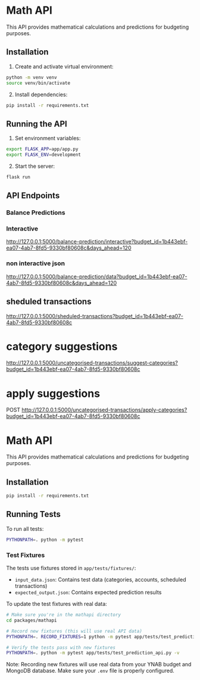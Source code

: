 # Math API

This API provides mathematical calculations and predictions for budgeting purposes.

## Installation

1. Create and activate virtual environment:
```bash
python -m venv venv
source venv/bin/activate
```

2. Install dependencies:
```bash
pip install -r requirements.txt
```

## Running the API

1. Set environment variables:
```bash
export FLASK_APP=app/app.py
export FLASK_ENV=development
```

2. Start the server:
```bash
flask run
```

## API Endpoints

### Balance Predictions

### Interactive

http://127.0.0.1:5000/balance-prediction/interactive?budget_id=1b443ebf-ea07-4ab7-8fd5-9330bf80608c&days_ahead=120

### non interactive json

http://127.0.0.1:5000/balance-prediction/data?budget_id=1b443ebf-ea07-4ab7-8fd5-9330bf80608c&days_ahead=120

## sheduled transactions

http://127.0.0.1:5000/sheduled-transactions?budget_id=1b443ebf-ea07-4ab7-8fd5-9330bf80608c

# category suggestions

http://127.0.0.1:5000/uncategorised-transactions/suggest-categories?budget_id=1b443ebf-ea07-4ab7-8fd5-9330bf80608c

# apply suggestions

POST http://127.0.0.1:5000/uncategorised-transactions/apply-categories?budget_id=1b443ebf-ea07-4ab7-8fd5-9330bf80608c

# Math API

This API provides mathematical calculations and predictions for budgeting purposes.

## Installation

```bash
pip install -r requirements.txt
```

## Running Tests

To run all tests:
```bash
PYTHONPATH=. python -m pytest
```

### Test Fixtures

The tests use fixtures stored in `app/tests/fixtures/`:
- `input_data.json`: Contains test data (categories, accounts, scheduled transactions)
- `expected_output.json`: Contains expected prediction results

To update the test fixtures with real data:
```bash
# Make sure you're in the mathapi directory
cd packages/mathapi

# Record new fixtures (this will use real API data)
PYTHONPATH=. RECORD_FIXTURES=1 python -m pytest app/tests/test_prediction_api.py::TestPredictionApi::test_record_new_fixtures -v

# Verify the tests pass with new fixtures
PYTHONPATH=. python -m pytest app/tests/test_prediction_api.py -v
```

Note: Recording new fixtures will use real data from your YNAB budget and MongoDB database. Make sure your `.env` file is properly configured.
